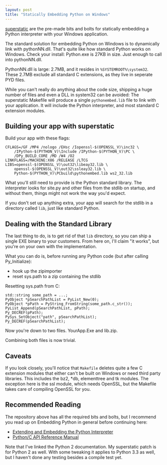```yaml
---
layout: post
title: "Statically Embedding Python on Windows"
---
```


[superstatic](https://github.com/zeha/python-superstatic)
are the pre-made bits and bolts for statically embedding a Python
interpreter with your Windows application.

The standard solution for embedding Python on Windows is to
dynamically link with pythonNN.dll. That's quite like how standard Python
works on Windows. Check your install: Python.exe is 27KB in size.
Just enough to call into pythonNN.dll.

PythonNN.dll is large: 2.7MB, and it resides in `%SYSTEMROOT%\system32`.
These 2.7MB exclude all standard C extensions, as they live in seperate
PYD files.

While you can't really do anything about the code size, shipping a huge
number of files and even a DLL in system32 can be avoided: The superstatic
Makefile will produce a single `pythonembed.lib` file to link with your
application. It will include the Python interpreter, and most standard C
extension modules.


Building your app with superstatic
----------------------------------

Build your app with these flags:

    CFLAGS=/GF /MP4 /nologo /EHsc /Iopenssl-$(OPENSSL_V)\inc32 \
        /IPython-$(PYTHON_V)\Include /IPython-$(PYTHON_V)\PC \
        /DPy_BUILD_CORE /MD /W4 /O2
    LINKFLAGS=/MACHINE:X86 /RELEASE /LTCG
    LIBS=openssl-$(OPENSSL_V)\out32\libeay32.lib \
        openssl-$(OPENSSL_V)\out32\ssleay32.lib \
        Python-$(PYTHON_V)\PCbuild\pythonembed.lib ws2_32.lib

What you'll still need to provide is the Python standard library. The
interpreter looks for site.py and other files from the stdlib on startup,
and without them, things might not work the way you'd expect.

If you don't set up anything extra, your app will search for the stdlib
in a directory called `lib`, just like standard Python.

Dealing with the Standard Library
---------------------------------

The last thing to do, is to get rid of that `lib` directory, so you can
ship a single EXE binary to your customers. From here on, I'll
claim "it works", but you're on your own with the implementation.

What you can do is, before running any Python code (but after calling
Py_Initialize):

  * hook up the zipimporter
  * reset sys.path to a zip containing the stdlib

Resetting sys.path from C:

    std::string some_path = ...;
    PyObject *pSearchPathList = PyList_New(0);
    PyObject *pPath = PyString_FromString(some_path.c_str());
    PyList_Append(pSearchPathList, pPath);
    Py_DECREF(pPath);
    PySys_SetObject("path", pSearchPathList);
    Py_DECREF(pSearchPathList);

Now you're down to two files. YourApp.Exe and lib.zip.

Combining both files is now trivial.


Caveats
-------

If you look closely, you'll notice that `Makefile` deletes quite a few
C extension modules that either can't be built on Windows or need
third party libraries. This includes the bz2, *db, elementtree and tk
modules. The exception here is the ssl module, which needs OpenSSL,
but the Makefile takes care of compiling OpenSSL for you.



Recommended Reading
-------------------

The repository above has all the required bits and bolts, but I
recommend you read up on Embedding Python in general before
continuing here:

  * [Extending and Embedding the Python Interpreter](http://docs.python.org/2/extending/)
  * [Python/C API Reference Manual](http://docs.python.org/2/c-api/index.html)

Note that I've linked the Python 2 documentation. My superstatic
patch is for Python 2 as well. With some tweaking it applies to
Python 3.3 as well, but I haven't done any testing besides a compile
test yet.
